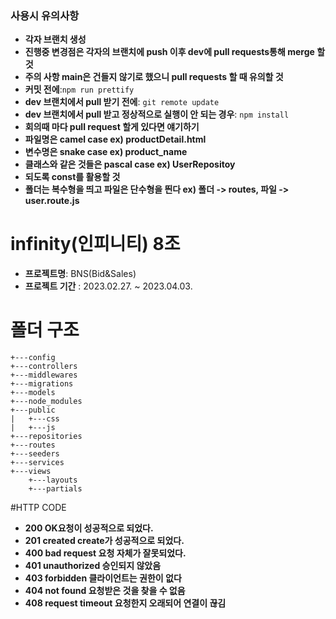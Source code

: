 ### 사용시 유의사항
- **각자 브랜치 생성**
- **진행중 변경점은 각자의 브랜치에 push 이후 dev에 pull requests통해 merge 할 것**
- **주의 사항 main은 건들지 않기로 했으니 pull requests 할 때 유의할 것**
- **커밋 전에**:```npm run prettify```
- **dev 브랜치에서 pull 받기 전에**: ```git remote update```
- **dev 브랜치에서 pull 받고 정상적으로 실행이 안 되는 경우**: ```npm install```
- **회의때 마다 pull request 할게 있다면 얘기하기**
- **파일명은 camel case ex) productDetail.html**
- **변수명은 snake case ex) product_name**
- **클래스와 같은 것들은 pascal case ex) UserRepositoy**
- **되도록 const를 활용할 것**
- **폴더는 복수형을 띄고 파일은 단수형을 띈다 ex) 폴더 -> routes, 파일 -> user.route.js**

# infinity(인피니티) 8조

- **프로젝트명**: BNS(Bid&Sales)
- **프로젝트 기간** : 2023.02.27. ~ 2023.04.03.

# 폴더 구조
```
+---config
+---controllers
+---middlewares
+---migrations
+---models
+---node_modules
+---public
|   +---css
|   +---js
+---repositories
+---routes
+---seeders
+---services
+---views
    +---layouts
    +---partials
```
#HTTP CODE
- **200 OK요청이 성공적으로 되었다.**
- **201 created create가 성공적으로 되었다.**
- **400 bad request 요청 자체가 잘못되었다.**
- **401 unauthorized 승인되지 않았음**
- **403 forbidden 클라이언트는 권한이 없다**
- **404 not found 요청받은 것을 찾을 수 없음**
- **408 request timeout 요청한지 오래되어 연결이 끊김**
